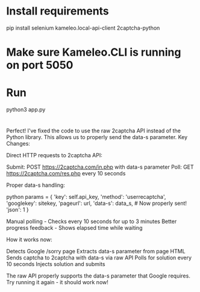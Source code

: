 # Install requirements

pip install selenium kameleo.local-api-client 2captcha-python

# Make sure Kameleo.CLI is running on port 5050

# Run

python3 app.py

#

Perfect! I've fixed the code to use the raw 2captcha API instead of the Python library. This allows us to properly send the data-s parameter.
Key Changes:

Direct HTTP requests to 2captcha API:

Submit: POST https://2captcha.com/in.php with data-s parameter
Poll: GET https://2captcha.com/res.php every 10 seconds

Proper data-s handling:

python params = {
'key': self.api_key,
'method': 'userrecaptcha',
'googlekey': sitekey,
'pageurl': url,
'data-s': data_s, # Now properly sent!
'json': 1
}

Manual polling - Checks every 10 seconds for up to 3 minutes
Better progress feedback - Shows elapsed time while waiting

How it works now:

Detects Google /sorry page
Extracts data-s parameter from page HTML
Sends captcha to 2captcha with data-s via raw API
Polls for solution every 10 seconds
Injects solution and submits

The raw API properly supports the data-s parameter that Google requires. Try running it again - it should work now!
